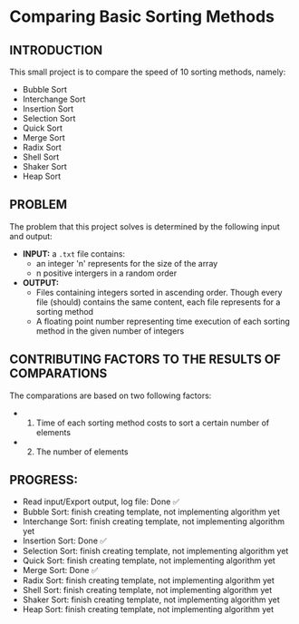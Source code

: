 # Comparing Basic Sorting Methods
<a name="intro"></a>
## **INTRODUCTION**
This small project is to compare the speed of 10 sorting methods, namely: 
*    Bubble Sort 
*    Interchange Sort
*    Insertion Sort
*    Selection Sort
*    Quick Sort
*    Merge Sort
*    Radix Sort
*    Shell Sort
*    Shaker Sort 
*    Heap Sort 

<a name="problem"></a>
## **PROBLEM**
The problem that this project solves is determined by the following input and output:
*    **INPUT:** a ```.txt``` file contains:
        + an integer 'n' represents for the size of the array
        + n positive intergers in a random order
*    **OUTPUT:**
        + Files containing integers sorted in ascending order. 
            Though every file (should) contains the same content, each file represents for a sorting method
        + A floating point number representing time execution of each sorting method in the given number of integers

<a name="factors"></a>
## CONTRIBUTING FACTORS TO THE RESULTS OF COMPARATIONS    
The comparations are based on two following factors: 
+    1. Time of each sorting method costs to sort a certain number of elements 
+    2. The number of elements

## PROGRESS:
*    Read input/Export output, log file: Done ✅
*    Bubble Sort: finish creating template, not implementing algorithm yet
*    Interchange Sort: finish creating template, not implementing algorithm yet
*    Insertion Sort: Done ✅
*    Selection Sort: finish creating template, not implementing algorithm yet
*    Quick Sort: finish creating template, not implementing algorithm yet
*    Merge Sort: Done ✅
*    Radix Sort: finish creating template, not implementing algorithm yet
*    Shell Sort: finish creating template, not implementing algorithm yet
*    Shaker Sort: finish creating template, not implementing algorithm yet
*    Heap Sort: finish creating template, not implementing algorithm yet
